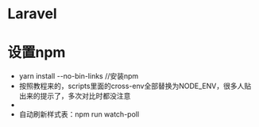 # Laravel

# 设置npm

- yarn install --no-bin-links //安装npm
- 按照教程来的，scripts里面的cross-env全部替换为NODE_ENV，很多人贴出来的提示了，多次对比时都没注意
-
- 自动刷新样式表：npm run watch-poll
